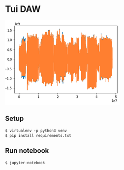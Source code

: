 # Tui DAW

![wave](images/wave_form.png)

## Setup
```
$ virtualenv -p python3 venv
$ pip install requirements.txt
```

## Run notebook
```
$ jupyter-notebook
```
